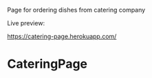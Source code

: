 Page for ordering dishes from catering company

Live preview:

https://catering-page.herokuapp.com/



# CateringPage
